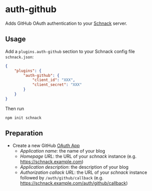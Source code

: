 # auth-github

Adds GitHub OAuth authentication to your [Schnack](https://github.com/schn4ck/schnack) server.

## Usage

Add a `plugins.auth-github` section to your Schnack config file `schnack.json`:

```json
{
    "plugins": {
        "auth-github": {
            "client_id": "XXX",
            "client_secret": "XXX"
        }
    }
}
```

Then run

```
npm init schnack
```

## Preparation

- Create a new GitHub [OAuth App](https://github.com/settings/applications/new)
    - *Application name*: the name of your blog
    - *Homepage URL*: the URL of your *schnack* instance (e.g. https://schnack.example.com)
    - *Application description*: the description of your blog
    - *Authorization callack URL*: the URL of your *schnack* instance followed by `/auth/github/callback` (e.g. https://schnack.example.com/auth/github/callback)
